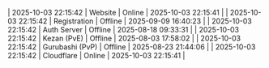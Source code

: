 | 2025-10-03 22:15:42 | Website | Online | 2025-10-03 22:15:41 |
| 2025-10-03 22:15:42 | Registration | Offline | 2025-09-09 16:40:23 |
| 2025-10-03 22:15:42 | Auth Server | Offline | 2025-08-18 09:33:31 |
| 2025-10-03 22:15:42 | Kezan (PvE) | Offline | 2025-08-03 17:58:02 |
| 2025-10-03 22:15:42 | Gurubashi (PvP) | Offline | 2025-08-23 21:44:06 |
| 2025-10-03 22:15:42 | Cloudflare | Online | 2025-10-03 22:15:41 |
